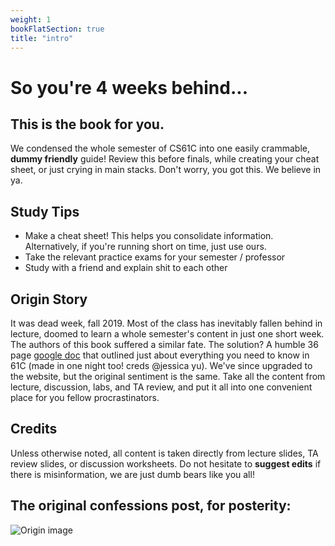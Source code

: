 ```yaml
---
weight: 1
bookFlatSection: true
title: "intro"
---
```


# So you're 4 weeks behind...

## This is the book for you.

We condensed the whole semester of CS61C into one easily crammable, **dummy friendly** guide! Review this before finals, while creating your cheat sheet, or just crying in main stacks. Don't worry, you got this. We believe in ya.

## Study Tips
- Make a cheat sheet! This helps you consolidate information. Alternatively, if you're running short on time, just use ours.
- Take the relevant practice exams for your semester / professor
- Study with a friend and explain shit to each other


## Origin Story

It was dead week, fall 2019. Most of the class has inevitably fallen behind in lecture, doomed to learn a whole semester's content in just one short week. The authors of this book suffered a similar fate. The solution? A humble 36 page [google doc](https://docs.google.com/document/d/1YFq54T4Ds3aZ79AUAL6vwJhKdes3ds4dyMvvXCXX8uY/edit#) that outlined just about everything you need to know in 61C (made in one night too! creds @jessica yu). We've since upgraded to the website, but the original sentiment is the same. Take all the content from lecture, discussion, labs, and TA review, and put it all into one convenient place for you fellow procrastinators.

## Credits
Unless otherwise noted, all content is taken directly from lecture slides, TA review slides, or discussion worksheets. Do not hesitate to **suggest edits** if there is misinformation, we are just dumb bears like you all!

## The original confessions post, for posterity:

![Origin image](/images/origin.png)
